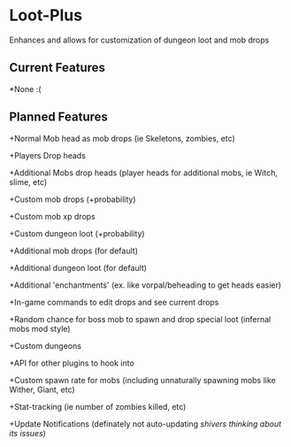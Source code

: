 Loot-Plus
=========

Enhances and allows for customization of dungeon loot and mob drops

Current Features
----------------

*None :(

Planned Features
----------------

+Normal Mob head as mob drops (ie Skeletons, zombies, etc)

+Players Drop heads

+Additional Mobs drop heads (player heads for additional mobs, ie Witch, slime, etc)

+Custom mob drops (+probability)

+Custom mob xp drops

+Custom dungeon loot (+probability)

+Additional mob drops (for default)

+Additional dungeon loot (for default)

+Additional 'enchantments' (ex. like vorpal/beheading to get heads easier)

+In-game commands to edit drops and see current drops

+Random chance for boss mob to spawn and drop special loot (infernal mobs mod style)

+Custom dungeons

+API for other plugins to hook into

+Custom spawn rate for mobs (including unnaturally spawning mobs like Wither, Giant, etc)

+Stat-tracking (ie number of zombies killed, etc)

+Update Notifications (definately not auto-updating *shivers thinking about its issues*)
